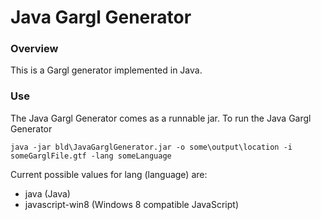 # Java Gargl Generator

### Overview

This is a Gargl generator implemented in Java.

### Use

The Java Gargl Generator comes as a runnable jar. To run the Java Gargl Generator

	java -jar bld\JavaGarglGenerator.jar -o some\output\location -i someGarglFile.gtf -lang someLanguage 

Current possible values for lang (language) are:
- java (Java)
- javascript-win8 (Windows 8 compatible JavaScript)